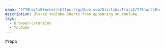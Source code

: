 ```yaml
---
name: "[YTShortsBlocker](https://github.com/Slartibartfass2/YTShortsBlocker)"
description: Blocks YouTube Shorts from appearing on YouTube.
tags:
  - Browser-Extension
  - Youtube
---
```

#repo